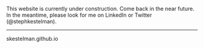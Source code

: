 This website is currently under construction. Come back in the near future. In the meantime, please look for me on LinkedIn or Twitter (@stephkestelman).




---------------------
skestelman.github.io
